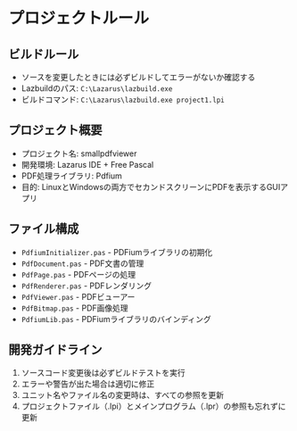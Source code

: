 # プロジェクトルール

## ビルドルール
- ソースを変更したときには必ずビルドしてエラーがないか確認する
- Lazbuildのパス: `C:\Lazarus\lazbuild.exe`
- ビルドコマンド: `C:\Lazarus\lazbuild.exe project1.lpi`

## プロジェクト概要
- プロジェクト名: smallpdfviewer
- 開発環境: Lazarus IDE + Free Pascal
- PDF処理ライブラリ: Pdfium
- 目的: LinuxとWindowsの両方でセカンドスクリーンにPDFを表示するGUIアプリ

## ファイル構成
- `PdfiumInitializer.pas` - PDFiumライブラリの初期化
- `PdfDocument.pas` - PDF文書の管理
- `PdfPage.pas` - PDFページの処理
- `PdfRenderer.pas` - PDFレンダリング
- `PdfViewer.pas` - PDFビューアー
- `PdfBitmap.pas` - PDF画像処理
- `PdfiumLib.pas` - PDFiumライブラリのバインディング

## 開発ガイドライン
1. ソースコード変更後は必ずビルドテストを実行
2. エラーや警告が出た場合は適切に修正
3. ユニット名やファイル名の変更時は、すべての参照を更新
4. プロジェクトファイル（.lpi）とメインプログラム（.lpr）の参照も忘れずに更新
